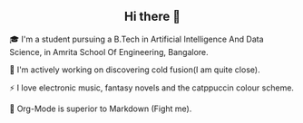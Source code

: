 <h2 align="center">
Hi there 👋
</h2>

🎓 I'm a student pursuing a B.Tech in Artificial Intelligence And Data Science, in Amrita School Of Engineering, Bangalore.

🌱 I'm actively working on discovering cold fusion(I am quite close).

⚡ I love electronic music, fantasy novels and the catppuccin colour scheme.

📃 Org-Mode is superior to Markdown (Fight me).
